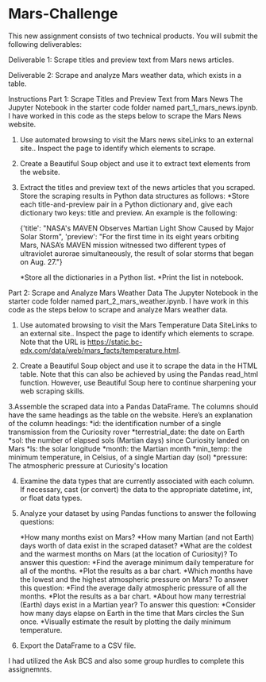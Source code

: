 # Mars-Challenge
This new assignment consists of two technical products. You will submit the following deliverables:

Deliverable 1: Scrape titles and preview text from Mars news articles.

Deliverable 2: Scrape and analyze Mars weather data, which exists in a table.

Instructions
Part 1: Scrape Titles and Preview Text from Mars News
The Jupyter Notebook in the starter code folder named part_1_mars_news.ipynb. I have worked in this code as the steps below to scrape the Mars News website.

1. Use automated browsing to visit the Mars news siteLinks to an external site.. Inspect the page to identify which elements to scrape.
2. Create a Beautiful Soup object and use it to extract text elements from the website.
3. Extract the titles and preview text of the news articles that you scraped. Store the scraping results in Python data structures as follows:
    *Store each title-and-preview pair in a Python dictionary and, give each dictionary two keys: title and preview. An example is the following:

    {'title': "NASA's MAVEN Observes Martian Light Show Caused by Major Solar Storm", 
 'preview': "For the first time in its eight years orbiting Mars, NASA’s MAVEN mission witnessed two different types of ultraviolet aurorae simultaneously, the result of solar storms that began on Aug. 27."}

    *Store all the dictionaries in a Python list.
    *Print the list in notebook.

Part 2: Scrape and Analyze Mars Weather Data
The Jupyter Notebook in the starter code folder named part_2_mars_weather.ipynb. I have work in this code as the steps below to scrape and analyze Mars weather data.
1. Use automated browsing to visit the Mars Temperature Data SiteLinks to an external site.. Inspect the page to identify which elements to scrape. Note that the URL is https://static.bc-edx.com/data/web/mars_facts/temperature.html.

2. Create a Beautiful Soup object and use it to scrape the data in the HTML table. Note that this can also be achieved by using the Pandas read_html function. However, use Beautiful Soup here to continue sharpening your web scraping skills.

3.Assemble the scraped data into a Pandas DataFrame. The columns should have the same headings as the table on the website. Here’s an explanation of the column headings:
    *id: the identification number of a single transmission from the Curiosity rover
    *terrestrial_date: the date on Earth
    *sol: the number of elapsed sols (Martian days) since Curiosity landed on Mars
    *ls: the solar longitude
    *month: the Martian month
    *min_temp: the minimum temperature, in Celsius, of a single Martian day (sol)
    *pressure: The atmospheric pressure at Curiosity's location

4. Examine the data types that are currently associated with each column. If necessary, cast (or convert) the data to the appropriate datetime, int, or float data types.

5. Analyze your dataset by using Pandas functions to answer the following questions:

    *How many months exist on Mars?
    *How many Martian (and not Earth) days worth of data exist in the scraped dataset?
    *What are the coldest and the warmest months on Mars (at the location of Curiosity)? To answer this question:
    *Find the average minimum daily temperature for all of the months.
    *Plot the results as a bar chart.
    *Which months have the lowest and the highest atmospheric pressure on Mars? To answer this question:
    *Find the average daily atmospheric pressure of all the months.
    *Plot the results as a bar chart.
    *About how many terrestrial (Earth) days exist in a Martian year? To answer this question:
    *Consider how many days elapse on Earth in the time that Mars circles the Sun once.
    *Visually estimate the result by plotting the daily minimum temperature.

6. Export the DataFrame to a CSV file.

I had utilized the Ask BCS and also some group hurdles to complete this assignemnts. 

